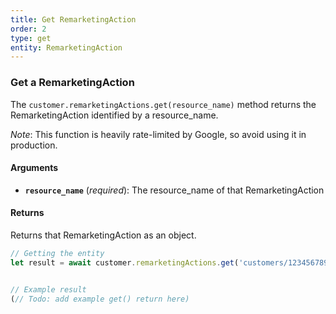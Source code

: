 ```yaml
---
title: Get RemarketingAction
order: 2
type: get
entity: RemarketingAction
---
```


### Get a RemarketingAction

The `customer.remarketingActions.get(resource_name)` method returns the RemarketingAction identified by a resource_name.

_Note_: This function is heavily rate-limited by Google, so avoid using it in production.

#### Arguments

- **`resource_name`** (_required_): The resource_name of that RemarketingAction

#### Returns

Returns that RemarketingAction as an object.

```javascript
// Getting the entity
let result = await customer.remarketingActions.get('customers/1234567890/remarketingActions/123123123')
```

```javascript

// Example result
(// Todo: add example get() return here)

```
